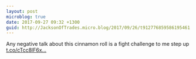 ```yaml
---
layout: post
microblog: true
date: 2017-09-27 09:32 +1300
guid: http://JacksonOfTrades.micro.blog/2017/09/26/t912776859586195461.html
---
```

Any negative talk about this cinnamon roll is a fight challenge to me step up [t.co/cTcc8lF6x...](https://t.co/cTcc8lF6xL)
